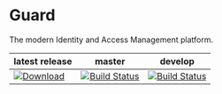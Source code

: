 # Guard
The modern Identity and Access Management platform.

latest release | master  | develop  |
|---|---|---|
[ ![Download](https://api.bintray.com/packages/demkada/maven/guard/images/download.svg) ](https://bintray.com/demkada/maven/guard/_latestVersion)| [![Build Status](https://travis-ci.org/demkada/guard.svg?branch=master)](https://travis-ci.org/demkada/guard)  |[![Build Status](https://travis-ci.org/demkada/guard.svg?branch=develop)](https://travis-ci.org/demkada/guard)   |